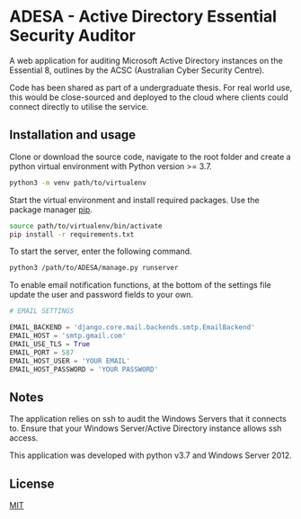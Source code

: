 # ADESA - Active Directory Essential Security Auditor

A web application for auditing Microsoft Active Directory instances on the Essential 8, outlines by the ACSC (Australian Cyber Security Centre).

Code has been shared as part of a undergraduate thesis. For real world use, this would be close-sourced and deployed to the cloud where clients could connect directly to utilise the service.

## Installation and usage

Clone or download the source code, navigate to the root folder and create a python virtual environment with Python version >= 3.7.

```bash
python3 -m venv path/to/virtualenv
```

Start the virtual environment and install required packages. Use the package manager [pip](https://pip.pypa.io/en/stable/).
```bash
source path/to/virtualenv/bin/activate
pip install -r requirements.txt
```

To start the server, enter the following command.
```bash
python3 /path/to/ADESA/manage.py runserver
```

To enable email notification functions, at the bottom of the settings file update the user and password fields to your own.
```python
# EMAIL SETTINGS

EMAIL_BACKEND = 'django.core.mail.backends.smtp.EmailBackend'
EMAIL_HOST = 'smtp.gmail.com'
EMAIL_USE_TLS = True
EMAIL_PORT = 587
EMAIL_HOST_USER = 'YOUR EMAIL'
EMAIL_HOST_PASSWORD = 'YOUR PASSWORD'
```

## Notes

The application relies on ssh to audit the Windows Servers that it connects to. Ensure that your Windows Server/Active Directory instance allows ssh access.

This application was developed with python v3.7 and Windows Server 2012. 
## License
[MIT](https://github.com/cmcadam/ADESA/blob/master/LICENSE)